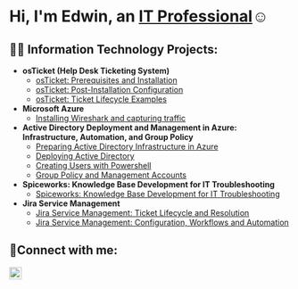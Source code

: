 <h1>Hi, I'm Edwin, an <a href="https://linkedin.com/in/edwin-nunez-b1352329b">IT Professional</a>☺</h1>

<h2>👨‍💻 Information Technology Projects:</h2>

- <b>osTicket (Help Desk Ticketing System)</b>
  - [osTicket: Prerequisites and Installation](https://github.com/EdwinNunez921/osticket-prereqs)
  - [osTicket: Post-Installation Configuration](https://github.com/EdwinNunez921/osTicket-Post-Instillation-Configuration-)
  - [osTicket: Ticket Lifecycle Examples](https://github.com/EdwinNunez921/osTicket-Ticket-Lifecycle-Examples)
- <b>Microsoft Azure</b>
  - [Installing Wireshark and capturing traffic](https://github.com/EdwinNunez921/Installing-and-Using-Wireshark/tree/main)
- <b>Active Directory Deployment and Management in Azure: Infrastructure, Automation, and Group Policy</b>
  - [Preparing Active Directory Infrastructure in Azure](https://github.com/EdwinNunez921/Preparing-Active-Directory-Infrastructure-in-Azure)
  - [Deploying Active Directory](https://github.com/EdwinNunez921/Deploying-Active-Directory)
  - [Creating Users with Powershell](https://github.com/EdwinNunez921/Creating-Users-with-Powershell)
  - [Group Policy and Management Accounts](https://github.com/EdwinNunez921/Group-Policy-and-Managing-Accounts)
- <b>Spiceworks: Knowledge Base Development for IT Troubleshooting</b>
  - [Spiceworks: Knowledge Base Development for IT Troubleshooting](https://github.com/EdwinNunez921/Spiceworks-Knowledge-Base-Development-for-IT-Troubleshooting)
- <b>Jira Service Management</b>
  - [Jira Service Management: Ticket Lifecycle and Resolution]()
  - [Jira Service Management: Configuration, Workflows and Automation]()
<h2>🤳Connect with me:</h2>

[<img align="left" alt="Josh | LinkedIn" width="22px" src="https://cdn.jsdelivr.net/npm/simple-icons@v3/icons/linkedin.svg" />][linkedin]

[linkedin]: https://linkedin.com/in/edwin-nunez-b1352329b
